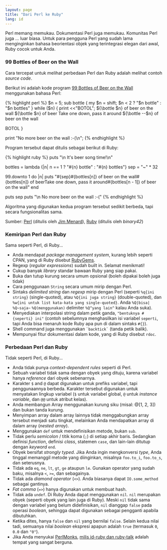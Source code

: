```yaml
---
layout: page
title: "Dari Perl ke Ruby"
lang: id
---
```


Perl memang memukau. Dokumentasi Perl juga memukau. Komunitas Perl juga …
luar biasa.
Untuk para pengguna Perl yang sudah lama menginginkan bahasa beorientasi objek
yang terintegrasi elegan dari awal, Ruby cocok untuk
Anda.

### 99 Bottles of Beer on the Wall

Cara tercepat untuk melihat perbedaan Perl dan Ruby adalah melihat
contoh *source code*.

Berikut ini adalah kode program [99 Bottles of Beer on the Wall][1]
menggunakan bahasa Perl:

{% highlight perl %}
$n = 5;
sub bottle { my $n = shift; $n < 2 ? "$n bottle" : "$n bottles" }
while ($n) {
   print <<"BOTOL";
${\bottle $n} of beer on the wall
${\bottle $n} of beer
Take one down, pass it around
${\bottle --$n} of beer on the wall

BOTOL
}

print "No more beer on the wall :-(\n";
{% endhighlight %}

Program tersebut dapat ditulis sebagai berikut di Ruby:

{% highlight ruby %}
puts "\n It's beer song time!\n"

bottles = lambda {|n| n == 1 ? "#{n} bottle" : "#{n} bottles"}
sep = "~" * 32

99.downto 1 do |n|
  puts "#{sep}#{bottles[n]} of beer on the wall#{bottles[n]} of beerTake one down, pass it around#{bottles[n - 1]} of beer on the wall"
end

puts sep
puts "\n No more beer on the wall :-("
{% endhighlight %}

Algoritma yang digunakan kedua program tersebut sedikit berbeda, tapi
secara fungsionalitas sama.

Sumber: [Perl][2] (ditulis oleh [Jim Menard][3]), [Ruby][4] (ditulis
oleh *binary42*)

### Kemiripan Perl dan Ruby

Sama seperti Perl, di Ruby…

* Anda mendapat *package management system*, kurang lebih seperti CPAN,
  yang di Ruby disebut [RubyGems][5].
* Regexp (*regular expressions*) sudah built in. Selamat menikmati!
* Cukup banyak *library* standar bawaan Ruby yang siap pakai.
* Buka dan tutup kurung secara umum opsional (boleh dipakai boleh juga
  tidak)
* Cara penggunaan `String` secara umum mirip dengan Perl.
* Sintaks *delimited string* dan *regexp* mirip dengan Perl (seperti
  `%q{ini string}` (single-quoted), atau `%Q{ini juga string}`
  (double-quoted), dan `%w{ini untuk list kata-kata yang
  single-quoted}`. Anda `%Q|bisa|` `%Q~saja~` `%Q(menggunakan)`
  delimiter `%Q^yang lain^` kalau Anda suka).
* Menyediakan interpolasi string dalam petik ganda, `"bentuknya
  #{seperti} ini"` (contoh sebelumnya menghasilkan isi variabel
  `seperti`, tapi Anda bisa menaruh kode Ruby apa pun di dalam sintaks
  `#{}`).
* Shell command juga menggunakan `` `backtick` `` (tanda petik balik).
* Mempunyai fitur dokumentasi dalam kode, yang di Ruby disebut `rdoc`.

### Perbedaan Perl dan Ruby

Tidak seperti Perl, di Ruby…

* Anda tidak punya *context-dependent rules* seperti di Perl.
* Sebuah variabel tidak sama dengan obyek yang dituju, karena variabel
  hanya *reference* dari obyek sebenarnya.
* Karakter `$` and `@` dapat digunakan untuk prefiks variabel,
  tapi penggunaannya berbeda. Karakter tersebut digunakan untuk
  menyatakan lingkup variabel (`$` untuk variabel global, `@`
  untuk _instance variable_, dan `@@` untuk atribut kelas).
* Anda membangun Array menggunakan kurung siku (misal: @\[1, 2, 3\]) dan
  bukan tanda kurung.
* Menyimpan array dalam array lainnya tidak menggabungkan array tersebut
  menjadi satu tingkat, melainkan Anda mendapatkan array di dalam array
  (*nested array*).
* Menggunakan `def` untuk mendefinisikan metode, bukan `sub`.
* Tidak perlu *semicolon* / titik koma (`;`) di setiap akhir baris.
  Sedangkan definisi *function*, definisi *class*, statemen `case`, dan
  lain-lain ditutup dengan *keyword* `end`.
* Obyek bersifat *strongly typed*. Jika Anda ingin mengkonversi *type*,
  Anda tinggal memanggil metode yang diinginkan, misalnya `foo.to_i`,
  `foo.to_s`, dan seterusnya.
* Tidak ada `eq`, `ne`, `lt`, `gt`, `ge` ataupun `le`. Gunakan operator
  yang sudah baku, misalnya `<`, `>=`, dan sebagainya.
* Tidak ada *diamond operator* (`<>`). Anda biasanya dapat
  `IO.some_method` sebagai gantinya.
* *Fat comma* (`=>`) hanya digunakan untuk membuat hash.
* Tidak ada `undef`. Di Ruby Anda dapat menggunakan `nil`. `nil`
  merupakan obyek (seperti obyek yang lain juga di Ruby). Meski `nil`
  tidak sama dengan variabel yang belum didefinisikan, `nil` dianggap
  `false` pada operasi *boolean*, sehingga dapat digunakan sebagai
  pengganti apabila dibutuhkan.
* Ketika dites, hanya `false` dan `nil` yang bernilai `false`. Selain
  kedua nilai tadi, semuanya nilai *boolean* ekspresi apapun adalah
  `true` (termasuk `0`, `0.0` dan `"0"`).
* Jika Anda menyukai [PerlMonks][6], [milis id-ruby dan
  ruby-talk](/id/community/mailing-lists/) adalah tempat yang sangat
  berguna.



[1]: http://www.99-bottles-of-beer.net/
[2]: http://www.99-bottles-of-beer.net/language-perl-539.html
[3]: http://www.io.com/~jimm/
[4]: http://www.99-bottles-of-beer.net/language-ruby-670.html
[5]: http://guides.rubygems.org
[6]: http://www.perlmonks.org/
